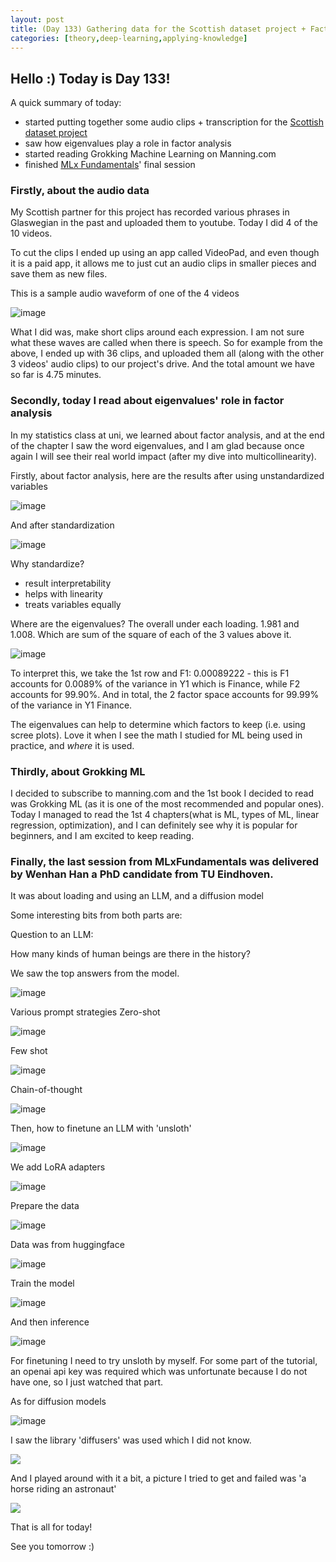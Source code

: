 ```yaml
---
layout: post
title: (Day 133) Gathering data for the Scottish dataset project + Factor analysis + Grokking ML + MLxFundamentals Day 4 (2)
categories: [theory,deep-learning,applying-knowledge]
---
```


## Hello :) Today is Day 133!
A quick summary of today:
* started putting together some audio clips + transcription for the [Scottish dataset project](https://50daysml.blogspot.com/2024/05/day-129-ai-with-scottish-accent-mle.html)
* saw how eigenvalues play a role in factor analysis
* started reading Grokking Machine Learning on Manning.com
* finished [MLx Fundamentals](https://www.oxfordml.school/fundamentals)' final session

### Firstly, about the audio data

My Scottish partner for this project has recorded various phrases in Glaswegian in the past and uploaded them to youtube. Today I did 4 of the 10 videos. 

To cut the clips I ended up using an app called VideoPad, and even though it is a paid app, it allows me to just cut an audio clips in smaller pieces and save them as new files. 

This is a sample audio waveform of one of the 4 videos

![image](https://github.com/user-attachments/assets/e4ba1d62-ac6f-4eff-a0c5-966a9d1b0e91)

What I did was, make short clips around each expression. I am not sure what these waves are called when there is speech. So for example from the above, I ended up with 36 clips, and uploaded them all (along with the other 3 videos' audio clips) to our project's drive. And the total amount we have so far is 4.75 minutes.  

### Secondly, today I read about eigenvalues' role in factor analysis

In my statistics class at uni, we learned about factor analysis, and at the end of the chapter I saw the word eigenvalues, and I am glad because once again I will see their real world impact (after my dive into multicollinearity). 

Firstly, about factor analysis, here are the results after using unstandardized variables

![image](https://github.com/user-attachments/assets/0eccd38a-2aea-4e7d-b4b9-d1dec0ec6f20)

And after standardization

![image](https://github.com/user-attachments/assets/47e30f74-f69b-42b3-87ac-8367a7efcda3)

Why standardize?

* result interpretability
* helps with linearity
* treats variables equally

Where are the eigenvalues? The overall under each loading. 1.981 and 1.008. Which are sum of the square of each of the 3 values above it. 

![image](https://github.com/user-attachments/assets/07fe6713-40b1-447c-8b6f-d68ea1aec256)

To interpret this, we take the 1st row and F1: 0.00089222 - this is F1 accounts for 0.0089% of the variance in Y1 which is Finance, while F2 accounts for 99.90%. And in total, the 2 factor space accounts for 99.99% of the variance in Y1 Finance. 

 The eigenvalues can help to determine which factors to keep (i.e. using scree plots).
Love it when I see the math I studied for ML being used in practice, and *where* it is used.

### Thirdly, about Grokking ML

I decided to subscribe to manning.com and the 1st book I decided to read was Grokking ML (as it is one of the most recommended and popular ones). Today I managed to read the 1st 4 chapters(what is ML, types of ML, linear regression, optimization), and I can definitely see why it is popular for beginners, and I am excited to keep reading. 

### Finally, the last session from MLxFundamentals was delivered by Wenhan Han a PhD candidate from TU Eindhoven.

It was about loading and using an LLM, and a diffusion model

Some interesting bits from both parts are:

Question to an LLM:

How many kinds of human beings are there in the history?

We saw the top answers from the model. 

![image](https://github.com/user-attachments/assets/825a4c31-1f23-40ad-87ef-527517ffe9a9)

Various prompt strategies
Zero-shot

![image](https://github.com/user-attachments/assets/bb3bc5d6-fe04-49ab-8361-12cc93a57eff)

Few shot

![image](https://github.com/user-attachments/assets/28e0cbad-5f40-4cb4-a8f6-f7a38c915e2d)

Chain-of-thought

![image](https://github.com/user-attachments/assets/e5f39894-ac9f-4425-af28-2d499d52a1d1)

Then, how to finetune an LLM with 'unsloth'

![image](https://github.com/user-attachments/assets/9e641220-6cdf-4722-bea7-80b5e68d8440)

We add LoRA adapters

![image](https://github.com/user-attachments/assets/24f4cbd3-3e4a-4ce3-b43f-214abbd5a2b8)

Prepare the data

![image](https://github.com/user-attachments/assets/70b57dff-4493-44ec-9308-6e5116cb96ef)

Data was from huggingface

![image](https://github.com/user-attachments/assets/32f629b3-4a2c-4d80-a07d-dea72d53be6e)

Train the model

![image](https://github.com/user-attachments/assets/a0d3ac66-04b2-4a23-a779-8f72348b650f)

And then inference

![image](https://github.com/user-attachments/assets/e510e563-d72b-411d-af74-e6b5f409d9a2)

For finetuning I need to try unsloth by myself. For some part of the tutorial, an openai api key was required which was unfortunate because I do not have one, so I just watched that part. 

As for diffusion models

![image](https://github.com/user-attachments/assets/ee417c96-8777-427e-afa0-cbe420160585)

I saw the library 'diffusers' was used which I did not know.

![](https://blogger.googleusercontent.com/img/a/AVvXsEgflXnxK36P1DZbSvRH14jYJ-jcomrsGNeMrV-J1lPczAqwZJlIIC5oL-xlSMxVJGz-wMVEhLZrxD9Cko_f2xM2CfWDrHyOcDNFF5sL1-RSYTywH_poMSNtJ8F4pMsllY1ECPuH2pvn8J-JlW6PBA39ILlqCrj_lhYWbowhl_zXloy9qUZorQOltcolta08)

And I played around with it a bit, a picture I tried to get and failed was 'a horse riding an astronaut'

![](https://blogger.googleusercontent.com/img/a/AVvXsEhv9fWL3JUd3w50xfBAE5dTnd86eOly7-gX2CF1dSeqkFeoK1s2pnvTKRqaSXwGI4BRc1hw2905wcrLiiSOkzT3sfrl06hpAmfw4FGvSllGbIrXAlz8dxCz7boBaSkEMiIPZoP8PtuqWmSKtppAW7drYeEv-2zJopeQkD23Uc0A3mBIqybFgVV7pbFuNMr4)

That is all for today!

See you tomorrow :)
